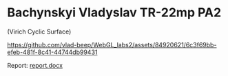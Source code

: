 # Bachynskyi Vladyslav TR-22mp PA2
(Virich Cyclic Surface)


https://github.com/vlad-beep/WebGL_labs2/assets/84920621/6c3f69bb-efeb-481f-8c41-44744db99431


Report: [report.docx](./report-cgw.pdf)
